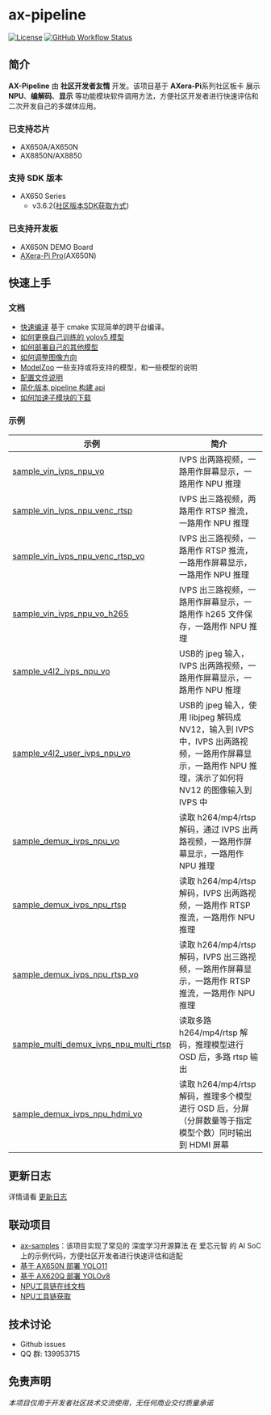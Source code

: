 # ax-pipeline

[![License](https://img.shields.io/badge/license-BSD--3--Clause-blue.svg)](https://raw.githubusercontent.com/AXERA-TECH/ax-pipeline/main/LICENSE)
[![GitHub Workflow Status](https://img.shields.io/github/actions/workflow/status/AXERA-TECH/ax-pipeline/build.yml?branch=main)](https://github.com/AXERA-TECH/ax-pipeline/actions)

## 简介

**AX-Pipeline** 由 **社区开发者友情** 开发。该项目基于 **AXera-Pi**系列社区板卡 展示 **NPU**、**编解码**、**显示** 等功能模块软件调用方法，方便社区开发者进行快速评估和二次开发自己的多媒体应用。

### 已支持芯片

- AX650A/AX650N
- AX8850N/AX8850

### 支持 SDK 版本

- AX650 Series
  - v3.6.2([社区版本SDK获取方式](https://www.ebaina.com/down/240000038900))   

### 已支持开发板

- AX650N DEMO Board
- [AXera-Pi Pro](https://wiki.sipeed.com/m4ndock)(AX650N)

## 快速上手

### 文档

- [快速编译](docs/compile.md)  基于 cmake 实现简单的跨平台编译。
- [如何更换自己训练的 yolov5 模型](docs/how_to_deploy_custom_yolov5_model.md)
- [如何部署自己的其他模型](docs/how_to_deploy_custom_model.md)
- [如何调整图像方向](docs/how_to_adjust_image_orientation.md)
- [ModelZoo](docs/modelzoo.md) 一些支持或将支持的模型，和一些模型的说明
- [配置文件说明](docs/config_file.md)
- [简化版本 pipeline 构建 api](docs/new_pipeline.md)
- [如何加速子模块的下载](docs/how_to_speed_up_submodule_init.md)
  
### 示例

| 示例 | 简介|
|-|-|
| [sample_vin_ivps_npu_vo](examples/sample_vin_ivps_npu_vo) |IVPS 出两路视频，一路用作屏幕显示，一路用作 NPU 推理 |
| [sample_vin_ivps_npu_venc_rtsp](examples/sample_vin_ivps_npu_venc_rtsp) |IVPS 出三路视频，两路用作 RTSP 推流，一路用作 NPU 推理 |
| [sample_vin_ivps_npu_venc_rtsp_vo](examples/sample_vin_ivps_npu_venc_rtsp_vo) |IVPS 出三路视频，一路用作 RTSP 推流，一路用作屏幕显示，一路用作 NPU 推理|
| [sample_vin_ivps_npu_vo_h265](examples/sample_vin_ivps_npu_vo_h265) |IVPS 出三路视频，一路用作屏幕显示，一路用作 h265 文件保存，一路用作 NPU 推理|
| [sample_v4l2_ivps_npu_vo](examples/sample_v4l2_ivps_npu_vo) | USB的 jpeg 输入，IVPS 出两路视频，一路用作屏幕显示，一路用作 NPU 推理 |
| [sample_v4l2_user_ivps_npu_vo](examples/sample_v4l2_user_ivps_npu_vo) | USB的 jpeg 输入，使用 libjpeg 解码成 NV12，输入到 IVPS 中，IVPS 出两路视频，一路用作屏幕显示，一路用作 NPU 推理，演示了如何将 NV12 的图像输入到 IVPS 中 |
| [sample_demux_ivps_npu_vo](examples/sample_demux_ivps_npu_vo) |读取 h264/mp4/rtsp 解码，通过 IVPS 出两路视频，一路用作屏幕显示，一路用作 NPU 推理|
| [sample_demux_ivps_npu_rtsp](examples/sample_demux_ivps_npu_rtsp) | 读取 h264/mp4/rtsp 解码，IVPS 出两路视频，一路用作 RTSP 推流，一路用作 NPU 推理 |
| [sample_demux_ivps_npu_rtsp_vo](examples/sample_demux_ivps_npu_rtsp_vo) | 读取 h264/mp4/rtsp 解码，IVPS 出三路视频，一路用作屏幕显示，一路用作 RTSP 推流，一路用作 NPU 推理 |
| [sample_multi_demux_ivps_npu_multi_rtsp](examples/sample_multi_demux_ivps_npu_multi_rtsp) | 读取多路 h264/mp4/rtsp 解码，推理模型进行 OSD 后，多路 rtsp 输出 |
| [sample_demux_ivps_npu_hdmi_vo](examples/sample_demux_ivps_npu_hdmi_vo) | 读取 h264/mp4/rtsp 解码，推理多个模型进行 OSD 后，分屏（分屏数量等于指定模型个数）同时输出到 HDMI 屏幕 |

## 更新日志

详情请看 [更新日志](docs/update.md)

## 联动项目

- [ax-samples](https://github.com/AXERA-TECH/ax-samples)：该项目实现了常见的 深度学习开源算法 在 爱芯元智 的 AI SoC 上的示例代码，方便社区开发者进行快速评估和适配
- [基于 AX650N 部署 YOLO11](https://zhuanlan.zhihu.com/p/772269394)
- [基于 AX620Q 部署 YOLOv8](https://zhuanlan.zhihu.com/p/683050593)
- [NPU工具链在线文档](https://pulsar2-docs.readthedocs.io/zh_CN/latest/)
- [NPU工具链获取](https://huggingface.co/AXERA-TECH/Pulsar2)

## 技术讨论

- Github issues
- QQ 群: 139953715

## **免责声明**

*本项目仅用于开发者社区技术交流使用，无任何商业交付质量承诺*
